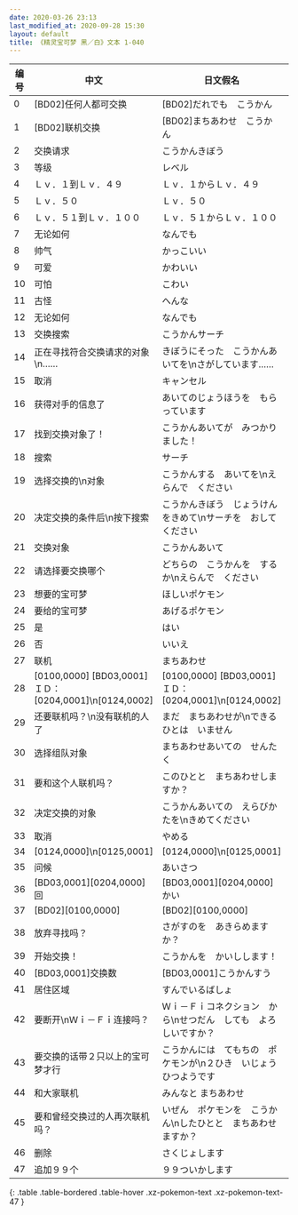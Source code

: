 ```yaml
---
date: 2020-03-26 23:13
last_modified_at: 2020-09-28 15:30
layout: default
title: 《精灵宝可梦 黑／白》文本 1-040
---
```

| 编号 | 中文 | 日文假名 | 日文汉字 |
| ---- | ---- | ---- | --- |
| 0 | [BD02]任何人都可交换 | [BD02]だれでも　こうかん | [BD02]だれでも交換 |
| 1 | [BD02]联机交换 | [BD02]まちあわせ　こうかん | [BD02]待ち合わせ交換 |
| 2 | 交换请求 | こうかんきぼう | 交換希望 |
| 3 | 等级 | レベル | レベル |
| 4 | Ｌｖ．１到Ｌｖ．４９ | Ｌｖ．１からＬｖ．４９ | Ｌｖ．１からＬｖ．４９ |
| 5 | Ｌｖ．５０ | Ｌｖ．５０ | Ｌｖ．５０ |
| 6 | Ｌｖ．５１到Ｌｖ．１００ | Ｌｖ．５１からＬｖ．１００ | Ｌｖ．５１からＬｖ．１００ |
| 7 | 无论如何 | なんでも | なんでも |
| 8 | 帅气 | かっこいい | かっこいい |
| 9 | 可爱 | かわいい | かわいい |
| 10 | 可怕 | こわい | こわい |
| 11 | 古怪 | へんな | へんな |
| 12 | 无论如何 | なんでも | なんでも |
| 13 | 交换搜索 | こうかんサーチ | 交換サーチ |
| 14 | 正在寻找符合交换请求的对象\n…… | きぼうにそった　こうかんあいてを\nさがしています…… | 希望に沿った　交換相手を\n探しています…… |
| 15 | 取消 | キャンセル | キャンセル |
| 16 | 获得对手的信息了 | あいてのじょうほうを　もらっています | 相手の情報を　もらっています |
| 17 | 找到交换对象了！ | こうかんあいてが　みつかりました！ | 交換相手が　みつかりました！ |
| 18 | 搜索 | サーチ | サーチ |
| 19 | 选择交换的\n对象 | こうかんする　あいてを\nえらんで　ください | 交換する　相手を\n選んでください |
| 20 | 决定交换的条件后\n按下搜索 | こうかんきぼう　じょうけんをきめて\nサーチを　おしてください | 交換希望条件を　決めて\nサーチを　押してください |
| 21 | 交换对象 | こうかんあいて | 交換相手 |
| 22 | 请选择要交换哪个 | どちらの　こうかんを　するか\nえらんで　ください | どちらの　交換を　するか\n選んでください |
| 23 | 想要的宝可梦 | ほしいポケモン | ほしいポケモン |
| 24 | 要给的宝可梦 | あげるポケモン | あげるポケモン |
| 25 | 是 | はい | はい |
| 26 | 否 | いいえ | いいえ |
| 27 | 联机 | まちあわせ | 待ち合わせ |
| 28 | [0100,0000] [BD03,0001]ＩＤ：[0204,0001]\n[0124,0002] | [0100,0000] [BD03,0001]ＩＤ：[0204,0001]\n[0124,0002] | [0100,0000] [BD03,0001]ＩＤ：[0204,0001]\n[0124,0002] |
| 29 | 还要联机吗？\n没有联机的人了 | まだ　まちあわせが\nできる　ひとは　いません | まだ　待ち合わせが\nできる　人は　いません |
| 30 | 选择组队对象 | まちあわせあいての　せんたく | 待ち合わせ相手の　選択 |
| 31 | 要和这个人联机吗？ | このひとと　まちあわせしますか？ | この人と　待ち合わせしますか？ |
| 32 | 决定交换的对象 | こうかんあいての　えらびかたを\nきめてください | 交換相手の　選び方を\n決めてください |
| 33 | 取消 | やめる | やめる |
| 34 | [0124,0000]\n[0125,0001] | [0124,0000]\n[0125,0001] | [0124,0000]\n[0125,0001] |
| 35 | 问候 | あいさつ | あいさつ |
| 36 | [BD03,0001][0204,0000]回 | [BD03,0001][0204,0000]かい | [BD03,0001][0204,0000]回 |
| 37 | [BD02][0100,0000] | [BD02][0100,0000] | [BD02][0100,0000] |
| 38 | 放弃寻找吗？ | さがすのを　あきらめますか？ | 探すのを　あきらめますか？ |
| 39 | 开始交换！ | こうかんを　かいしします！ | 交換を　開始します！ |
| 40 | [BD03,0001]交换数 | [BD03,0001]こうかんすう | [BD03,0001]交換数 |
| 41 | 居住区域 | すんでいるばしょ | 住んでいる場所 |
| 42 | 要断开\nＷｉ－Ｆｉ连接吗？ | Ｗｉ－Ｆｉコネクション　から\nせつだん　しても　よろしいですか？ | Ｗｉ－Ｆｉコネクション　から\n切断しても　よろしいですか？ |
| 43 | 要交换的话带２只以上的宝可梦才行 | こうかんには　てもちの　ポケモンが\n２ひき　いじょう　ひつようです | 交換には　手持ちの　ポケモンが\n２匹　以上　必要です |
| 44 | 和大家联机 | みんなと まちあわせ | みんなと　待ち合わせ |
| 45 | 要和曾经交换过的人再次联机吗？ | いぜん　ポケモンを　こうかん\nしたひとと　まちあわせますか？ | 以前　ポケモンを　交換した人と\n待ち合わせますか？ |
| 46 | 删除 | さくじょします | さくじょします |
| 47 | 追加９９个 | ９９ついかします | ９９ついかします |
{: .table .table-bordered .table-hover .xz-pokemon-text .xz-pokemon-text-47 }
